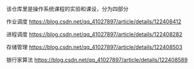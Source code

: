 该仓库里是操作系统课程的实验和课设，分为四部分

作业调度
https://blog.csdn.net/qq_41027897/article/details/122408412

进程调度
https://blog.csdn.net/qq_41027897/article/details/122408282

存储管理
https://blog.csdn.net/qq_41027897/article/details/122408503

银行家算法
https://blog.csdn.net/qq_41027897/article/details/122408589

